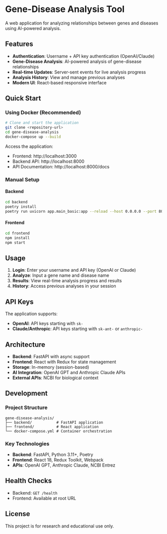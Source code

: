 # Gene-Disease Analysis Tool

A web application for analyzing relationships between genes and diseases using AI-powered analysis.

## Features

- **Authentication**: Username + API key authentication (OpenAI/Claude)
- **Gene-Disease Analysis**: AI-powered analysis of gene-disease relationships
- **Real-time Updates**: Server-sent events for live analysis progress
- **Analysis History**: View and manage previous analyses
- **Modern UI**: React-based responsive interface

## Quick Start

### Using Docker (Recommended)

```bash
# Clone and start the application
git clone <repository-url>
cd gene-disease-analysis
docker-compose up --build
```

Access the application:
- Frontend: http://localhost:3000
- Backend API: http://localhost:8000
- API Documentation: http://localhost:8000/docs

### Manual Setup

#### Backend
```bash
cd backend
poetry install
poetry run uvicorn app.main_basic:app --reload --host 0.0.0.0 --port 8000
```

#### Frontend
```bash
cd frontend
npm install
npm start
```

## Usage

1. **Login**: Enter your username and API key (OpenAI or Claude)
2. **Analyze**: Input a gene name and disease name
3. **Results**: View real-time analysis progress and results
4. **History**: Access previous analyses in your session

## API Keys

The application supports:
- **OpenAI**: API keys starting with `sk-`
- **Claude/Anthropic**: API keys starting with `sk-ant-` or `anthropic-`

## Architecture

- **Backend**: FastAPI with async support
- **Frontend**: React with Redux for state management
- **Storage**: In-memory (session-based)
- **AI Integration**: OpenAI GPT and Anthropic Claude APIs
- **External APIs**: NCBI for biological context

## Development

### Project Structure
```
gene-disease-analysis/
├── backend/           # FastAPI application
├── frontend/          # React application
└── docker-compose.yml # Container orchestration
```

### Key Technologies
- **Backend**: FastAPI, Python 3.11+, Poetry
- **Frontend**: React 18, Redux Toolkit, Webpack
- **APIs**: OpenAI GPT, Anthropic Claude, NCBI Entrez

## Health Checks

- Backend: `GET /health`
- Frontend: Available at root URL

## License

This project is for research and educational use only.
